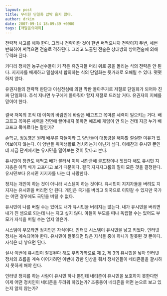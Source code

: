 ```yaml
---
layout: post
title: 무리한 단일화 압박 옳지 않다.
author: drkim
date: 2007-09-14 18:09:39 +0900
tags: [깨달음의대화]
---
```

전략적 사고를 해야 한다. 그러나 전략이란 것이 한번 써먹으니까 전략이지 두번, 세번 반복하여 써먹으면 전술로 격하된다. 그리고 노출된 전술은 상대방의 방어전술에 의해 무력화 된다. 

키다리 정치인 농구선수들이 키 작은 유권자들 머리 위로 공을 돌리는 식의 전략은 안 된다. 지지자를 배제하고 밀실에서 합의하는 식의 단일화는 뒷거래로 오해될 수 있다. 떳떳하지 않다. 

유권자들의 전략적 판단과 이심전심에 의한 막판 몰아주기로 저절로 단일화가 되어야 진짜 단일화다. 추석 지나면 누구에게 몰아줘야 할지 저절로 드러날 거다. 유권자의 지혜를 믿어야 한다. 


  ###


결국 저쪽의 조직 대 이쪽의 바람인데 바람은 배고프고 목마른 세력이 일으키는 거다. 배고프고 목마른 세력을 전면에 끌어내지 못하면 애초에 게임이 안 되는 건데 지금 누가 배고프고 목마르다는 말인가?

손학규, 정동영은 원래 배부른 자들이라 그 양반들이 대통령을 해야할 절실한 이유가 있어보이지 않는다. 이 양반들 취미생활로 정치하는거 아닌가 싶다. 이해찬과 유시민 뿐인데 지금 단계에서는 유시민을 밀어보는 것이 맞다고 본다. 

유시민이 장관도 해먹고 배가 불러서 이제 새만금에 골프장이나 짓겠다 해도 유시민 지지층은 아직 배가 고프다고 보기 때문이다. 결국 지지자그룹의 질이 모든 것을 결정한다. 유시민보다 유시민 지지자를 나는 더 사랑한다. 

정치는 개인이 하는 것이 아니라 시스템이 하는 것이다. 유시민이 지지자들을 버려도 지지자는 유시민을 버리면 안 된다. 개인은 국가를 버리고 외국으로 이민갈 수 있지만 국가는 어떤 경우에도 국민을 버릴 수 없다. 

유시민이 나를 버릴 수는 있어도 내가 유시민을 버리지는 않는다. 내가 유시민을 버리면 내가 진 셈으로 되는데 나는 지고 싶지 않다. 아들이 부모를 떠나 독립할 수는 있어도 부모가 자식을 버릴 수는 없지 않은가. 

시스템이 부모라면 정치인은 자식이다. 인터넷 시스템이 유시민을 낳고 키웠다. 인터넷 정치는 계속되어야 한다. 유시민이 잘못되면 많은 자식들 중에 하나가 잘못된 것 뿐이다. 자식은 더 낳으면 된다.

설사 이번에 유시민이 잘못된다 해도 우리가앞으로 제 2, 제 3의 유시민을 낳아 인터넷 정치의 흐름을 계속 이어가려면 이번에 강한 인상을 줘서 정치인들이 네티즌들을 괄시하지 못하게 해야 한다. 

인터넷 정치를 하는 사람이 유시민 하나 뿐인데 네티즌이 유시민을 보호하지 못한다면 이제 어떤 정치인이 네티즌을 두려워 하겠는가? 조중동이 네티즌을 어떤 눈으로 보고 있는지 알지 않는가?